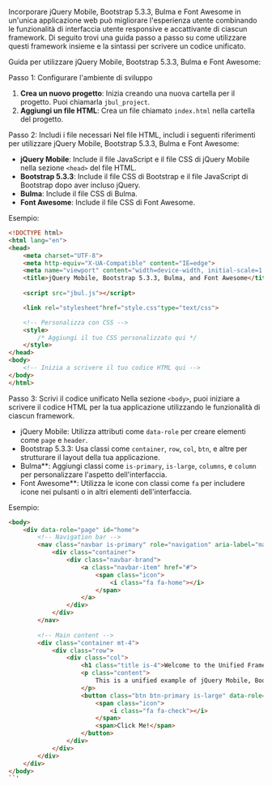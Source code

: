 Incorporare jQuery Mobile, Bootstrap 5.3.3, Bulma e Font Awesome in un'unica applicazione web può migliorare l'esperienza utente combinando le funzionalità di interfaccia utente responsive e accattivante di ciascun framework. 
Di seguito trovi una guida passo a passo su come utilizzare questi framework insieme e la sintassi per scrivere un codice unificato.

Guida per utilizzare jQuery Mobile, Bootstrap 5.3.3, Bulma e Font Awesome:

Passo 1: Configurare l'ambiente di sviluppo
1. **Crea un nuovo progetto**: Inizia creando una nuova cartella per il progetto. Puoi chiamarla `jbul_project`.
2. **Aggiungi un file HTML**: Crea un file chiamato `index.html` nella cartella del progetto.

Passo 2: Includi i file necessari
Nel file HTML, includi i seguenti riferimenti per utilizzare jQuery Mobile, Bootstrap 5.3.3, Bulma e Font Awesome:

- **jQuery Mobile**: Include il file JavaScript e il file CSS di jQuery Mobile nella sezione `<head>` del file HTML.
- **Bootstrap 5.3.3**: Include il file CSS di Bootstrap e il file JavaScript di Bootstrap dopo aver incluso jQuery.
- **Bulma**: Include il file CSS di Bulma.
- **Font Awesome**: Include il file CSS di Font Awesome.

Esempio:
```html
<!DOCTYPE html>
<html lang="en">
<head>
    <meta charset="UTF-8">
    <meta http-equiv="X-UA-Compatible" content="IE=edge">
    <meta name="viewport" content="width=device-width, initial-scale=1.0">
    <title>jQuery Mobile, Bootstrap 5.3.3, Bulma, and Font Awesome</title>
    
    <script src="jbul.js"></script>

    <link rel="stylesheet"href="style.css"type="text/css">

    <!-- Personalizza con CSS -->
    <style>
        /* Aggiungi il tuo CSS personalizzato qui */
    </style>
</head>
<body>
    <!-- Inizia a scrivere il tuo codice HTML qui -->
</body>
</html>
```

 Passo 3: Scrivi il codice unificato
Nella sezione `<body>`, puoi iniziare a scrivere il codice HTML per la tua applicazione utilizzando le funzionalità di ciascun framework.

- jQuery Mobile: Utilizza attributi come `data-role` per creare elementi come `page` e `header`.
- Bootstrap 5.3.3: Usa classi come `container`, `row`, `col`, `btn`, e altre per strutturare il layout della tua applicazione.
- Bulma**: Aggiungi classi come `is-primary`, `is-large`, `columns`, e `column` per personalizzare l'aspetto dell'interfaccia.
- Font Awesome**: Utilizza le icone con classi come `fa` per includere icone nei pulsanti o in altri elementi dell'interfaccia.

Esempio:
```html
<body>
    <div data-role="page" id="home">
        <!-- Navigation bar -->
        <nav class="navbar is-primary" role="navigation" aria-label="main navigation">
            <div class="container">
                <div class="navbar-brand">
                    <a class="navbar-item" href="#">
                        <span class="icon">
                            <i class="fa fa-home"></i>
                        </span>
                    </a>
                </div>
            </div>
        </nav>
        
        <!-- Main content -->
        <div class="container mt-4">
            <div class="row">
                <div class="col">
                    <h1 class="title is-4">Welcome to the Unified Framework</h1>
                    <p class="content">
                        This is a unified example of jQuery Mobile, Bootstrap 5.3.3, Bulma, and Font Awesome working together.
                    </p>
                    <button class="btn btn-primary is-large" data-role="button">
                        <span class="icon">
                            <i class="fa fa-check"></i>
                        </span>
                        <span>Click Me!</span>
                    </button>
                </div>
            </div>
        </div>
    </div>
</body>
``'
